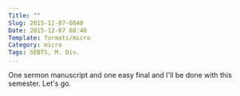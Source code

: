 ```yaml
---
Title: ""
Slug: 2015-12-07-0840
Date: 2015-12-07 08:40
Template: formats/micro
Category: micro
Tags: SEBTS, M. Div.
...
```



One sermon manuscript and one easy final and I'll be done with this semester.
Let's go.
